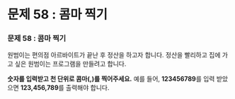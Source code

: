 # 문제 58 : 콤마 찍기

### 문제 58 : 콤마 찍기

원범이는 편의점 아르바이트가 끝난 후 정산을 하고자 합니다. 정산을 빨리하고 집에 가고 싶은 원범이는 프로그램을 만들려고 합니다. 

**숫자를 입력받고 천 단위로 콤마\(,\)를 찍어주세요.** 예를 들어, **123456789**를 입력 받았으면 **123,456,789**를 출력해야 합니다.

